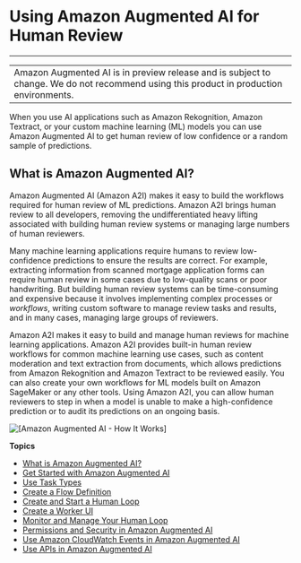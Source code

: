 # Using Amazon Augmented AI for Human Review<a name="use-augmented-ai-a2i-human-review-loops"></a>


****  

|  | 
| --- |
|  Amazon Augmented AI is in preview release and is subject to change\. We do not recommend using this product in production environments\. | 

When you use AI applications such as Amazon Rekognition, Amazon Textract, or your custom machine learning \(ML\) models you can use Amazon Augmented AI to get human review of low confidence or a random sample of predictions\.

## What is Amazon Augmented AI?<a name="what-is-amazon-augmented-ai-a2i"></a>

Amazon Augmented AI \(Amazon A2I\) makes it easy to build the workflows required for human review of ML predictions\. Amazon A2I brings human review to all developers, removing the undifferentiated heavy lifting associated with building human review systems or managing large numbers of human reviewers\.

Many machine learning applications require humans to review low\-confidence predictions to ensure the results are correct\. For example, extracting information from scanned mortgage application forms can require human review in some cases due to low\-quality scans or poor handwriting\. But building human review systems can be time\-consuming and expensive because it involves implementing complex processes or *workflows*, writing custom software to manage review tasks and results, and in many cases, managing large groups of reviewers\.

Amazon A2I makes it easy to build and manage human reviews for machine learning applications\. Amazon A2I provides built\-in human review workflows for common machine learning use cases, such as content moderation and text extraction from documents, which allows predictions from Amazon Rekognition and Amazon Textract to be reviewed easily\. You can also create your own workflows for ML models built on Amazon SageMaker or any other tools\. Using Amazon A2I, you can allow human reviewers to step in when a model is unable to make a high\-confidence prediction or to audit its predictions on an ongoing basis\.

![\[Amazon Augmented AI - How It Works\]](http://docs.aws.amazon.com/sagemaker/latest/dg/images/amazon-augmented-ai-how-it-works.png)

**Topics**
+ [What is Amazon Augmented AI?](#what-is-amazon-augmented-ai-a2i)
+ [Get Started with Amazon Augmented AI](a2i-getting-started.md)
+ [Use Task Types](a2i-task-types-general.md)
+ [Create a Flow Definition](a2i-create-flow-definition.md)
+ [Create and Start a Human Loop](a2i-start-human-loop.md)
+ [Create a Worker UI](a2i-instructions-overview.md)
+ [Monitor and Manage Your Human Loop](a2i-monitor-humanloop-results.md)
+ [Permissions and Security in Amazon Augmented AI](a2i-permissions-security.md)
+ [Use Amazon CloudWatch Events in Amazon Augmented AI](augmented-ai-cloudwatch-events.md)
+ [Use APIs in Amazon Augmented AI](a2i-api-references.md)